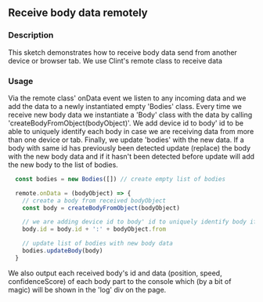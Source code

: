 ## Receive body data remotely

### Description
This sketch demonstrates how to receive body data send from another device or browser tab. We use Clint's remote class to receive data

### Usage 
Via the remote class' onData event we listen to any incoming data and we add the data to a newly instantiated empty 'Bodies' class. Every time we receive new body data we instantiate a 'Body' class with the data by calling 'createBodyFromObject(bodyObject)'. We add device id to body' id to be able to uniquely identify each body in case we are receiving data from more than one device or tab. Finally, we update 'bodies' with the new data. If a body with same id has previously been detected update (replace) the body with the new body data and if it hasn't been detected before update will add the new body to the list of bodies. 

~~~javascript
  const bodies = new Bodies([]) // create empty list of bodies

  remote.onData = (bodyObject) => {
    // create a body from received bodyObject
    const body = createBodyFromObject(bodyObject)

    // we are adding device id to body' id to uniquely identify body if receiving data from more than one device
    body.id = body.id + ':' + bodyObject.from

    // update list of bodies with new body data
    bodies.updateBody(body)
  }
~~~

We also output each received body's id and data (position, speed, confidenceScore) of each body part to the console which (by a bit of magic) will be shown in the 'log' div on the page. 

